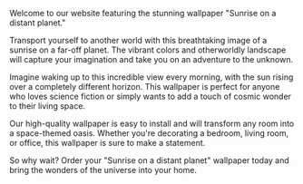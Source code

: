 <!--
Write me content for website with wallpaper "Sunrise on a distant planet"
-->

<!--font:Open Sans-->

Welcome to our website featuring the stunning wallpaper "Sunrise on a distant planet." 

Transport yourself to another world with this breathtaking image of a sunrise on a far-off planet. The vibrant colors and otherworldly landscape will capture your imagination and take you on an adventure to the unknown.

Imagine waking up to this incredible view every morning, with the sun rising over a completely different horizon. This wallpaper is perfect for anyone who loves science fiction or simply wants to add a touch of cosmic wonder to their living space.

Our high-quality wallpaper is easy to install and will transform any room into a space-themed oasis. Whether you're decorating a bedroom, living room, or office, this wallpaper is sure to make a statement.

So why wait? Order your "Sunrise on a distant planet" wallpaper today and bring the wonders of the universe into your home.
